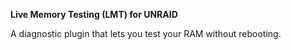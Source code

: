 **Live Memory Testing (LMT) for UNRAID**

A diagnostic plugin that lets you test your RAM without rebooting.
